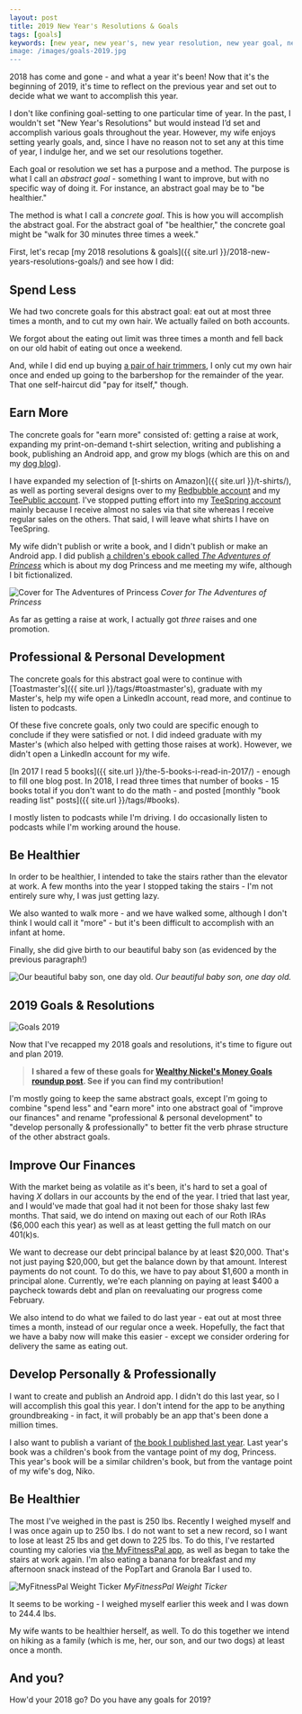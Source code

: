 ```yaml
---
layout: post
title: 2019 New Year's Resolutions & Goals
tags: [goals]
keywords: [new year, new year's, new year resolution, new year goal, new year's resolution, new year's goal, new year resolutions, new year goals, new year's resolutions, new year's goals, resolution, resolutions, goal, goals, concrete goal, concrete goals, abstract goal, abstract goals]
image: /images/goals-2019.jpg
---
```


2018 has come and gone - and what a year it's been! Now that it's the beginning of 2019, it's time to reflect on the previous year and set out to decide what we want to accomplish this year.

I don't like confining goal-setting to one particular time of year. In the past, I wouldn't set "New Year's Resolutions" but would instead I’d set and accomplish various goals throughout the year. However, my wife enjoys setting yearly goals, and, since I have no reason not to set any at this time of year, I indulge her, and we set our resolutions together.

Each goal or resolution we set has a purpose and a method. The purpose is what I call an *abstract goal* - something I want to improve, but with no specific way of doing it. For instance, an abstract goal may be to "be healthier."

The method is what I call a *concrete goal*. This is how you will accomplish the abstract goal. For the abstract goal of "be healthier," the concrete goal might be "walk for 30  minutes three times a week."

First, let's recap [my 2018 resolutions & goals]({{ site.url }}/2018-new-years-resolutions-goals/) and see how I did:

## Spend Less
 
We had two concrete goals for this abstract goal: eat out at most three times a month, and to cut my own hair. We actually failed on both accounts.

We forgot about the eating out limit was three times a month and fell back on our old habit of eating out once a weekend.

And, while I did end up buying [a pair of hair trimmers](https://www.walmart.com/ip/Wahl-Color-Complete-Cutting-79300-400T/10965214), I only cut my own hair once and ended up going to the barbershop for the remainder of the year. That one self-haircut did "pay for itself," though.

## Earn More

The concrete goals for "earn more" consisted of: getting a raise at work, expanding my print-on-demand t-shirt selection, writing and publishing a book, publishing an Android app, and grow my blogs (which are this on and my [dog blog](https://www.puppy-snuggles.com/)).

I have expanded my selection of [t-shirts on Amazon]({{ site.url }}/t-shirts/), as well as porting several designs over to my [Redbubble account](https://www.redbubble.com/people/joehx) and my [TeePublic account](https://www.teepublic.com/user/joehx). I've stopped putting effort into my [TeeSpring account](https://teespring.com/stores/joehxs-store) mainly because I receive almost no sales via that site whereas I receive regular sales on the others. That said, I will leave what shirts I have on TeeSpring.

My wife didn't publish or write a book, and I didn't publish or make an Android app. I did publish [a children's ebook called *The Adventures of Princess*](https://www.amazon.com/dp/B07M68STB4/?tag=hendrixjoseph-20) which is about my dog Princess and me meeting my wife, although I bit fictionalized.

![Cover for The Adventures of Princess](/images/books/covers/princess-cover.jpg)
*Cover for The Adventures of Princess*

As far as getting a raise at work, I actually got *three* raises and one promotion.

## Professional & Personal Development

The concrete goals for this abstract goal were to continue with [Toastmaster's]({{ site.url }}/tags/#toastmaster's), graduate with my Master's, help my wife open a LinkedIn account, read more, and continue to listen to podcasts.

Of these five concrete goals, only two could are specific enough to conclude if they were satisfied or not. I did indeed graduate with my Master's (which also helped with getting those raises at work). However, we didn't open a LinkedIn account for my wife.

[In 2017 I read 5 books]({{ site.url }}/the-5-books-i-read-in-2017/) - enough to fill one blog post. In 2018, I read three times that number of books - 15 books total if you don't want to do the math - and posted [monthly "book reading list" posts]({{ site.url }}/tags/#books).

I mostly listen to podcasts while I'm driving. I do occasionally listen to podcasts while I'm working around the house.

## Be Healthier

In order to be healthier, I intended to take the stairs rather than the elevator at work. A few months into the year I stopped taking the stairs - I'm not entirely sure why, I was just getting lazy.

We also wanted to walk more - and we have walked some, although I don't think I would call it "more" - but it's been difficult to accomplish with an infant at home.

Finally, she did give birth to our beautiful baby son (as evidenced by the previous paragraph!)

![Our beautiful baby son, one day old.](/images/the-little-guy/the-little-guy.jpg)
*Our beautiful baby son, one day old.*

## 2019 Goals & Resolutions

![Goals 2019](/images/goals-2019.jpg)

Now that I've recapped my 2018 goals and resolutions, it's time to figure out and plan 2019.

> **I shared a few of these goals for [Wealthy Nickel's 
Money Goals roundup post](https://wealthynickel.com/money-goals/). See if you can find my contribution!**

I'm mostly going to keep the same abstract goals, except I'm going to combine "spend less" and "earn more" into one abstract goal of "improve our finances" and rename "professional & personal development" to "develop personally & professionally" to better fit the verb phrase structure of the other abstract goals.

## Improve Our Finances

With the market being as volatile as it's been, it's hard to set a goal of having *X* dollars in our accounts by the end of the year. I tried that last year, and I would've made that goal had it not been for those shaky last few months. That said, we do intend on maxing out each of our Roth IRAs ($6,000 each this year) as well as at least getting the full match on our 401(k)s.

We want to decrease our debt principal balance by at least $20,000. That's not just paying $20,000, but get the balance down by that amount. Interest payments do not count. To do this, we have to pay about $1,600 a month in principal alone. Currently, we're each planning on paying at least $400 a paycheck towards debt and plan on reevaluating our progress come February.

We also intend to do what we failed to do last year - eat out at most three times a month, instead of our regular once a week. Hopefully, the fact that we have a baby now will make this easier - except we consider ordering for delivery the same as eating out.

## Develop Personally & Professionally

I want to create and publish an Android app. I didn't do this last year, so I will accomplish this goal this year. I don't intend for the app to be anything groundbreaking - in fact, it will probably be an app that's been done a million times.

I also want to publish a variant of [the book I published last year](https://www.amazon.com/dp/B07M68STB4/?tag=hendrixjoseph-20). Last year's book was a children's book from the vantage point of my dog, Princess. This year's book will be a similar children's book, but from the vantage point of my wife's dog, Niko.

## Be Healthier

The most I've weighed in the past is 250 lbs. Recently I weighed myself and I was once again up to 250 lbs. I do not want to set a new record, so I want to lose at least 25 lbs and get down to 225 lbs. To do this, I've restarted counting my calories via [the MyFitnessPal app](https://www.myfitnesspal.com/profile/joehx84), as well as began to take the stairs at work again. I'm also eating a banana for breakfast and my afternoon snack instead of the PopTart and Granola Bar I used to.

![MyFitnessPal Weight Ticker](https://www.myfitnesspal.com/ticker/show/1538/6100/115386100.png)
*MyFitnessPal Weight Ticker*

It seems to be working - I weighed myself earlier this week and I was down to 244.4 lbs.

My wife wants to be healthier herself, as well. To do this together we intend on hiking as a family (which is me, her, our son, and our two dogs) at least once a month.

## And you?

How'd your 2018 go? Do you have any goals for 2019?